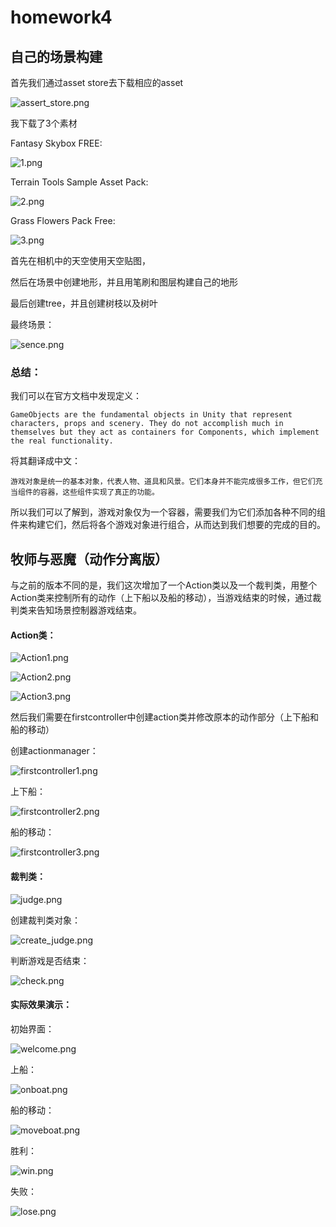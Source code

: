 # homework4

## 自己的场景构建

首先我们通过asset store去下载相应的asset

![assert_store.png](https://i.loli.net/2020/10/11/2v8CLzl5AdIwDZX.png)

我下载了3个素材

Fantasy Skybox FREE:

![1.png](https://i.loli.net/2020/10/11/j8rVlpuLMhcR45W.png)

Terrain Tools Sample Asset Pack:

![2.png](https://i.loli.net/2020/10/11/eas2C7V8Y1Qu4xN.png)

Grass Flowers Pack Free:

![3.png](https://i.loli.net/2020/10/11/ogZS6UNOlRY4mL9.png)

首先在相机中的天空使用天空贴图，

然后在场景中创建地形，并且用笔刷和图层构建自己的地形

最后创建tree，并且创建树枝以及树叶

最终场景：

![sence.png](https://i.loli.net/2020/10/11/Q1Pd3iSt96qwV4k.png)

### 总结：

我们可以在官方文档中发现定义：

```
GameObjects are the fundamental objects in Unity that represent characters, props and scenery. They do not accomplish much in themselves but they act as containers for Components, which implement the real functionality.
```

将其翻译成中文：

```
游戏对象是统一的基本对象，代表人物、道具和风景。它们本身并不能完成很多工作，但它们充当组件的容器，这些组件实现了真正的功能。
```

所以我们可以了解到，游戏对象仅为一个容器，需要我们为它们添加各种不同的组件来构建它们，然后将各个游戏对象进行组合，从而达到我们想要的完成的目的。

## 牧师与恶魔（动作分离版）

与之前的版本不同的是，我们这次增加了一个Action类以及一个裁判类，用整个Action类来控制所有的动作（上下船以及船的移动），当游戏结束的时候，通过裁判类来告知场景控制器游戏结束。

#### Action类：

![Action1.png](https://i.loli.net/2020/10/11/9PMDcrdnIiamUNw.png)

![Action2.png](https://i.loli.net/2020/10/11/6Xd48JIvpBlrTze.png)

![Action3.png](https://i.loli.net/2020/10/11/FHfJmZjzO5dInWM.png)

然后我们需要在firstcontroller中创建action类并修改原本的动作部分（上下船和船的移动）

创建actionmanager：

![firstcontroller1.png](https://i.loli.net/2020/10/11/cEM2R1q4ZphXSF5.png)

上下船：

![firstcontroller2.png](https://i.loli.net/2020/10/11/d6WPhxznw1a98Uv.png)

船的移动：

![firstcontroller3.png](https://i.loli.net/2020/10/11/fJYsNk3uD5cZBQP.png)

#### 裁判类：

![judge.png](https://i.loli.net/2020/10/11/eIjavJ9HK1uBqQC.png)

创建裁判类对象：

![create_judge.png](https://i.loli.net/2020/10/11/CLeBp5RoESYK2Jw.png)

判断游戏是否结束：

![check.png](https://i.loli.net/2020/10/11/vdL91zUGDH3S4r2.png)

#### 实际效果演示：

初始界面：

![welcome.png](https://i.loli.net/2020/10/11/NLWzMxlDG9oJu5p.png)

上船：

![onboat.png](https://i.loli.net/2020/10/11/Yo8VdKSjmy129c4.png)

船的移动：

![moveboat.png](https://i.loli.net/2020/10/11/2uwV6mCsPbzo9XA.png)

胜利：

![win.png](https://i.loli.net/2020/10/11/uWzvREFyoJPYbQm.png)

失败：

![lose.png](https://i.loli.net/2020/10/11/uyYkf96nECgsAxK.png)